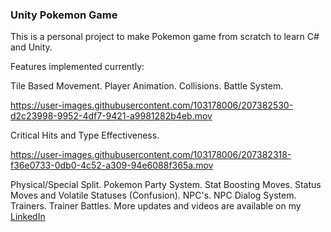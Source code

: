 ### Unity Pokemon Game

This is a personal project to make Pokemon game from scratch to learn C# and Unity.

Features implemented currently:

Tile Based Movement.
Player Animation.
Collisions.
Battle System.


https://user-images.githubusercontent.com/103178006/207382530-d2c23998-9952-4df7-9421-a9981282b4eb.mov


Critical Hits and Type Effectiveness.



https://user-images.githubusercontent.com/103178006/207382318-f36e0733-0db0-4c52-a309-94e6088f365a.mov


Physical/Special Split.
Pokemon Party System.
Stat Boosting Moves.
Status Moves and Volatile Statuses (Confusion).
NPC's. 
NPC Dialog System.
Trainers.
Trainer Battles.
More updates and videos are available on my <a href= https://www.linkedin.com/in/ewancruickshank91/>LinkedIn</a>

